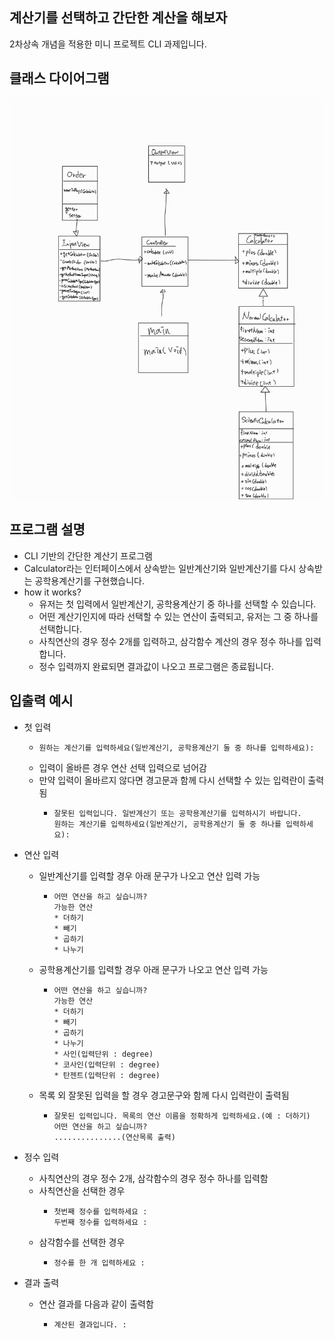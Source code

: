 ## **계산기를 선택하고 간단한 계산을 해보자** 

2차상속 개념을 적용한 미니 프로젝트 CLI 과제입니다.<br>

## 클래스 다이어그램

<img src="image/claas_diagram.jpg" width="500">

## 프로그램 설명
* CLI 기반의 간단한 계산기 프로그램
* Calculator라는 인터페이스에서 상속받는 일반계산기와 일반계산기를 다시 상속받는 공학용계산기를 구현했습니다.
* how it works?
  * 유저는 첫 입력에서 일반계산기, 공학용계산기 중 하나를 선택할 수 있습니다.
  * 어떤 계산기인지에 따라 선택할 수 있는 연산이 출력되고, 유저는 그 중 하나를 선택합니다.
  * 사칙연산의 경우 정수 2개를 입력하고, 삼각함수 계산의 경우 정수 하나를 입력합니다.
  * 정수 입력까지 완료되면 결과값이 나오고 프로그램은 종료됩니다.

## 입출력 예시
* 첫 입력
  * ```
    원하는 계산기를 입력하세요(일반계산기, 공학용계산기 둘 중 하나를 입력하세요):
    ```
  * 입력이 올바른 경우 연산 선택 입력으로 넘어감
  * 만약 입력이 올바르지 않다면 경고문과 함께 다시 선택할 수 있는 입력란이 출력됨
    * ```
      잘못된 입력입니다. 일반계산기 또는 공학용계산기를 입력하시기 바랍니다.
      원하는 계산기를 입력하세요(일반계산기, 공학용계산기 둘 중 하나를 입력하세요):
      ```
    
* 연산 입력
  * 일반계산기를 입력할 경우 아래 문구가 나오고 연산 입력 가능
    * ```
      어떤 연산을 하고 싶습니까?
      가능한 연산
      * 더하기
      * 빼기
      * 곱하기
      * 나누기
      ```
  * 공학용계산기를 입력할 경우 아래 문구가 나오고 연산 입력 가능
    * ```
      어떤 연산을 하고 싶습니까?
      가능한 연산
      * 더하기
      * 빼기
      * 곱하기
      * 나누기
      * 사인(입력단위 : degree)
      * 코사인(입력단위 : degree)
      * 탄젠트(입력단위 : degree)
      ```
  * 목록 외 잘못된 입력을 할 경우 경고문구와 함께 다시 입력란이 출력됨
    * ```
      잘못된 입력입니다. 목록의 연산 이름을 정확하게 입력하세요.(예 : 더하기)
      어떤 연산을 하고 싶습니까?
      ...............(연산목록 출력)
      ```
* 정수 입력
  * 사칙연산의 경우 정수 2개, 삼각함수의 경우 정수 하나를 입력함
  * 사칙연산을 선택한 경우 
    * ```
      첫번째 정수를 입력하세요 : 
      두번째 정수를 입력하세요 : 
      ```
  * 삼각함수를 선택한 경우
    * ```
      정수를 한 개 입력하세요 :
      ```
* 결과 출력
  * 연산 결과를 다음과 같이 출력함
    * ```
      계산된 결과입니다. : 
      ```